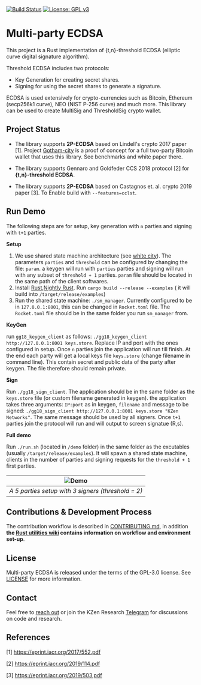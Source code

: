 [![Build Status](https://travis-ci.com/KZen-networks/multi-party-ecdsa.svg?branch=master)](https://travis-ci.com/KZen-networks/multi-party-ecdsa)
[![License: GPL v3](https://img.shields.io/badge/License-GPL%20v3-blue.svg)](https://www.gnu.org/licenses/gpl-3.0)

Multi-party ECDSA
=====================================

This project is a Rust implementation of {t,n}-threshold ECDSA (elliptic curve digital signature algorithm).

Threshold ECDSA includes two protocols:

* Key Generation for creating secret shares.
* Signing for using the secret shares to generate a signature. 

ECDSA is used extensively for crypto-currencies such as Bitcoin, Ethereum (secp256k1 curve), NEO (NIST P-256 curve) and much more. 
This library can be used to create MultiSig and ThresholdSig crypto wallet.

Project Status
-------
* The library supports **2P-ECDSA** based on Lindell's crypto 2017 paper [1]. Project [Gotham-city](https://github.com/KZen-networks/gotham-city) is a proof of concept for a full two-party Bitcoin wallet that uses this library. See benchmarks and white paper there.

* The library supports Gennaro and Goldfeder CCS 2018 protocol [2] for **{t,n}-threshold ECDSA**. 

* The library supports **2P-ECDSA** based on Castagnos et. al. crypto 2019 paper [3]. To Enable build with `--features=cclst`.

Run Demo
-------
The following steps are for setup, key generation with `n` parties and signing with `t+1` parties. 

**Setup** 
1) We use shared state machine architecture (see [white city](https://github.com/KZen-networks/white-city)). The parameters `parties` and `threshold` can be configured by changing the file: `param`. a keygen will run with `parties` parties and signing will run with any subset of `threshold + 1` parties. `param` file should be located in the same path of the client softwares.
2) Install [Rust](https://www.rust-lang.org/en-US/install.html),[Nightly Rust](https://doc.rust-lang.org/1.5.0/book/nightly-rust.html).  Run `cargo build --release --examples` ( it will build into `/target/release/examples`)
3) Run the shared state machine: `./sm_manager`. Currently configured to be in `127.0.0.1:8001`, this can be changed in `Rocket.toml` file. The `Rocket.toml` file should be in the same folder you run `sm_manager` from. 

**KeyGen**

run `gg18_keygen_client` as follows: `./gg18_keygen_client http://127.0.0.1:8001 keys.store`. Replace IP and port with the ones configured in setup. Once `n` parties join the application will run till finish. At the end each party will get a local keys file `keys.store` (change filename in command line). This contain secret and public data of the party after keygen. The file therefore should remain private. 

**Sign**

Run `./gg18_sign_client`. The application should be in the same folder as the `keys.store` file (or custom filename generated in keygen). the application takes three arguments: `IP:port` as in keygen, `filename` and message to be signed: `./gg18_sign_client http://127.0.0.1:8001 keys.store "KZen Networks"`. The same message should be used by all signers. Once `t+1` parties join the protocol will run and will output to screen signatue (R,s). 

**Full demo**

Run `./run.sh` (located in `/demo` folder) in the same folder as the excutables (usually `/target/release/examples`). It will spawn a shared state machine, clients in the number of parties and signing requests for the `threshold + 1` first parties.



|![Demo](https://raw.githubusercontent.com/KZen-networks/multi-party-ecdsa/master/demo/MP-ECDSA%20demo.gif "Multiparty ECDSA Demo")|
|:--:| 
| *A 5 parties setup with 3 signers (threshold = 2)* |


Contributions & Development Process
-------------------
The contribution workflow is described in [CONTRIBUTING.md](CONTRIBUTING.md), in addition **the [Rust utilities wiki](https://github.com/KZen-networks/rust-utils/wiki) contains information on workflow and environment set-up**.

License
-------
Multi-party ECDSA is released under the terms of the GPL-3.0 license. See [LICENSE](LICENSE) for more information.

Contact
-------------------
Feel free to [reach out](mailto:github@kzencorp.com) or join the KZen Research [Telegram]( https://t.me/kzen_research) for discussions on code and research.

References
-------------------

[1] https://eprint.iacr.org/2017/552.pdf

[2] https://eprint.iacr.org/2019/114.pdf

[3] https://eprint.iacr.org/2019/503.pdf
